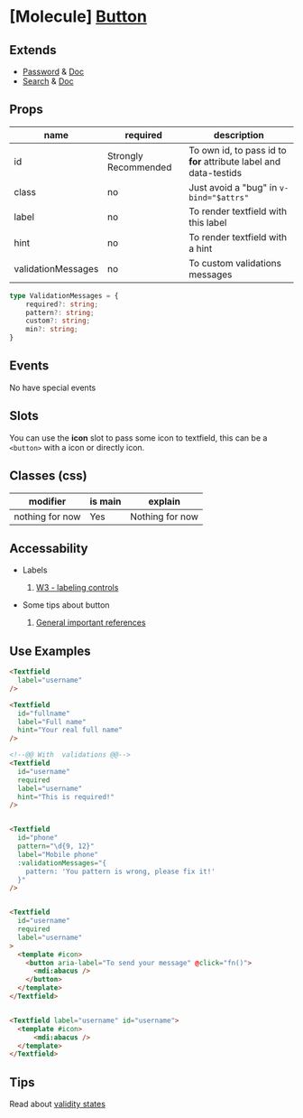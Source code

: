 # [Molecule] [Button](./Textfield.vue)

## Extends
 - [Password](./TextfieldPassword.vue) & [Doc](./textfield-password.md)
 - [Search](./Search.vue) & [Doc](./search.md)


## Props
| name               | required             | description                                                       |
| ------------------ | -------------------- | ----------------------------------------------------------------- |
| id                 | Strongly Recommended | To own id, to pass id to **for** attribute label and data-testids |
| class              | no                   | Just avoid a "bug" in `v-bind="$attrs"`                           |
| label              | no                   | To render textfield with this label                               |
| hint               | no                   | To render textfield with a hint                                   |
| validationMessages | no                   | To custom validations messages                                    |


```ts
type ValidationMessages = {
    required?: string;
    pattern?: string;
    custom?: string;
    min?: string;
}
```

## Events
No have special events

## Slots

You can use the **icon** slot to pass some icon to textfield, this can be a `<button>` with a icon or directly icon.

## Classes (css)

| modifier        | is main | explain         |
| --------------- | ------- | --------------- |
| nothing for now | Yes     | Nothing for now |



## Accessability
- Labels
  1. [W3 - labeling controls](https://www.w3.org/WAI/tutorials/forms/labels/)
  
- Some tips about button
  1. [General important references](https://a11y-style-guide.com/style-guide/section-forms.html#kssref-forms-text-fields)



## Use Examples
```html
<Textfield
  label="username"
/>

<Textfield
  id="fullname"
  label="Full name"
  hint="Your real full name"
/>

<!--@@ With  validations @@-->
<Textfield
  id="username"
  required
  label="username"
  hint="This is required!"
/>


<Textfield
  id="phone"
  pattern="\d{9, 12}"
  label="Mobile phone"
  :validationMessages="{
    pattern: 'You pattern is wrong, please fix it!'
  }"
/>


<Textfield
  id="username"
  required
  label="username"
>
  <template #icon>
    <button aria-label="To send your message" @click="fn()">
      <mdi:abacus />
    </button>
  </template>
</Textfield>


<Textfield label="username" id="username">
  <template #icon>
      <mdi:abacus />
  </template>
</Textfield>
```

## Tips
Read about [validity states](https://html.spec.whatwg.org/multipage/form-control-infrastructure.html#validity-states)

